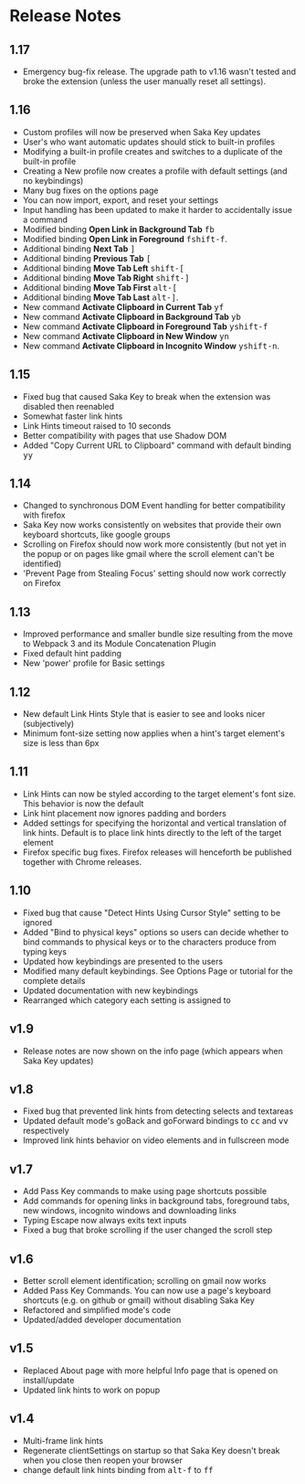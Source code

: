 # Release Notes

## 1.17

* Emergency bug-fix release. The upgrade path to v1.16 wasn't tested and broke the extension (unless the user manually reset all settings).

## 1.16

* Custom profiles will now be preserved when Saka Key updates
* User's who want automatic updates should stick to built-in profiles
* Modifying a built-in profile creates and switches to a duplicate of the built-in profile
* Creating a New profile now creates a profile with default settings (and no keybindings)
* Many bug fixes on the options page
* You can now import, export, and reset your settings
* Input handling has been updated to make it harder to accidentally issue a command
* Modified binding **Open Link in Background Tab** <kbd>f</kbd><kbd>b</kbd>
* Modified binding **Open Link in Foreground** <kbd>f</kbd><kbd>shift-f</kbd>.
* Additional binding **Next Tab** <kbd>]</kbd>
* Additional binding **Previous Tab** <kbd>[</kbd>
* Additional binding **Move Tab Left** <kbd>shift-[</kbd>
* Additional binding **Move Tab Right** <kbd>shift-]</kbd>
* Additional binding **Move Tab First** <kbd>alt-[</kbd>
* Additional binding **Move Tab Last** <kbd>alt-]</kbd>.
* New command **Activate Clipboard in Current Tab** <kbd>y</kbd><kbd>f</kbd>
* New command **Activate Clipboard in Background Tab** <kbd>y</kbd><kbd>b</kbd>
* New command **Activate Clipboard in Foreground Tab** <kbd>y</kbd><kbd>shift-f</kbd>
* New command **Activate Clipboard in New Window** <kbd>y</kbd><kbd>n</kbd>
* New command **Activate Clipboard in Incognito Window** <kbd>y</kbd><kbd>shift-n</kbd>.

## 1.15

* Fixed bug that caused Saka Key to break when the extension was disabled then reenabled
* Somewhat faster link hints
* Link Hints timeout raised to 10 seconds
* Better compatibility with pages that use Shadow DOM
* Added "Copy Current URL to Clipboard" command with default binding <kbd>y</kbd><kbd>y</kbd>

## 1.14

* Changed to synchronous DOM Event handling for better compatibility with firefox
* Saka Key now works consistently on websites that provide their own keyboard shortcuts, like google groups
* Scrolling on Firefox should now work more consistently (but not yet in the popup or on pages like gmail where the scroll element can't be identified)
* 'Prevent Page from Stealing Focus' setting should now work correctly on Firefox

## 1.13

* Improved performance and smaller bundle size resulting from the move to Webpack 3 and its Module Concatenation Plugin 
* Fixed default hint padding
* New 'power' profile for Basic settings

## 1.12

* New default Link Hints Style that is easier to see and looks nicer (subjectively)
* Minimum font-size setting now applies when a hint's target element's size is less than 6px

## 1.11

* Link Hints can now be styled according to the target element's font size. This behavior is now the default
* Link hint placement now ignores padding and borders 
* Added settings for specifying the horizontal and vertical translation of link hints. Default is to place link hints directly to the left of the target element
* Firefox specific bug fixes. Firefox releases will henceforth be published together with Chrome releases.

## 1.10

* Fixed bug that cause "Detect Hints Using Cursor Style" setting to be ignored
* Added "Bind to physical keys" options so users can decide whether to bind commands to physical keys or to the characters produce from typing keys
* Updated how keybindings are presented to the users
* Modified many default keybindings. See Options Page or tutorial for the complete details
* Updated documentation with new keybindings
* Rearranged which category each setting is assigned to

## v1.9

* Release notes are now shown on the info page (which appears when Saka Key updates)

## v1.8

* Fixed bug that prevented link hints from detecting selects and textareas
* Updated default mode's goBack and goForward bindings to <kbd>c</kbd><kbd>c</kbd> and <kbd>v</kbd><kbd>v</kbd> respectively
* Improved link hints behavior on video elements and in fullscreen mode

## v1.7

* Add Pass Key commands to make using page shortcuts possible
* Add commands for opening links in background tabs, foreground tabs, new windows, incognito windows and downloading links
* Typing Escape now always exits text inputs
* Fixed a bug that broke scrolling if the user changed the scroll step

## v1.6

* Better scroll element identification; scrolling on gmail now works
* Added Pass Key Commands. You can now use a page's keyboard shortcuts (e.g. on github or gmail) without disabling Saka Key
* Refactored and simplified mode's code
* Updated/added developer documentation

## v1.5

* Replaced About page with more helpful Info page that is opened on install/update
* Updated link hints to work on popup

## v1.4

* Multi-frame link hints
* Regenerate clientSettings on startup so that Saka Key doesn't break when you close then reopen your browser
* change default link hints binding from <kbd>alt-f</kbd> to <kbd>f</kbd><kbd>f</kbd> 